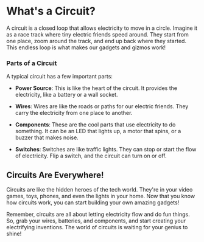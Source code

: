 # What's a Circuit?

A circuit is a closed loop that allows electricity to move in a circle. Imagine it as a race track where tiny electric friends speed around. They start from one place, zoom around the track, and end up back where they started. This endless loop is what makes our gadgets and gizmos work!

### Parts of a Circuit

A typical circuit has a few important parts:

- **Power Source**: This is like the heart of the circuit. It provides the electricity, like a battery or a wall socket.

- **Wires**: Wires are like the roads or paths for our electric friends. They carry the electricity from one place to another.

- **Components**: These are the cool parts that use electricity to do something. It can be an LED that lights up, a motor that spins, or a buzzer that makes noise.

- **Switches**: Switches are like traffic lights. They can stop or start the flow of electricity. Flip a switch, and the circuit can turn on or off.

## Circuits Are Everywhere!

Circuits are like the hidden heroes of the tech world. They're in your video games, toys, phones, and even the lights in your home. Now that you know how circuits work, you can start building your own amazing gadgets!

Remember, circuits are all about letting electricity flow and do fun things. So, grab your wires, batteries, and components, and start creating your electrifying inventions. The world of circuits is waiting for your genius to shine!